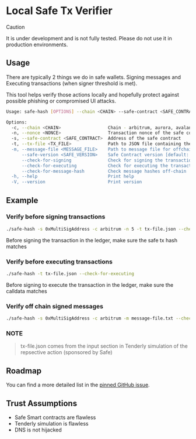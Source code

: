 # Local Safe Tx Verifier

> [!CAUTION]
> It is under development and is not fully tested. Please do not use it in production environments.

## Usage

There are typically 2 things we do in safe wallets. Signing messages and Executing transactions (when signer threshold is met).

This tool helps verify those actions locally and hopefully protect against possible phishing or compromised UI attacks. 

```bash
Usage: safe-hash [OPTIONS] --chain <CHAIN> --safe-contract <SAFE_CONTRACT>

Options:
  -c, --chain <CHAIN>                  Chain - arbitrum, aurora, avalanche, base, blast, bsc, celo, ethereum, gnosis, linea, mantle, optimism, polygon, scroll, sepolia, worldchain, xlayer, zksync, base-sepolia, gnosis-chiado, polygon-zkevm
  -n, --nonce <NONCE>                  Transaction nonce of the safe contract
  -s, --safe-contract <SAFE_CONTRACT>  Address of the safe contract
  -t, --tx-file <TX_FILE>              Path to JSON file containing the input from Tenderly's simulation summary
  -m, --message-file <MESSAGE_FILE>    Path to message file for offchain message hashes
      --safe-version <SAFE_VERSION>    Safe Contract version [default: 1.3.0]
      --check-for-signing              Check for signing the transaction
      --check-for-executing            Check for executing the transaction
      --check-for-message-hash         Check message hashes off-chain
  -h, --help                           Print help
  -V, --version                        Print version
```

## Example 

### Verify before signing transactions

```bash
./safe-hash -s 0xMultiSigAddress -c arbitrum -n 5 -t tx-file.json --check-for-signing
```
Before signing the transaction in the ledger, make sure the safe tx hash matches 

### Verify before executing transactions

```bash
./safe-hash -t tx-file.json --check-for-executing
```
Before signing to execute the transaction in the ledger, make sure the calldata matches 

### Verify off chain signed messages
```bash
./safe-hash -s 0xMultiSigAddress -c arbitrum -m message-file.txt --check-for-message-hash
```

### NOTE

> tx-file.json comes from the input section in Tenderly simulation of the repsective action (sponsored by Safe)

## Roadmap

You can find a more detailed list in the [pinned GitHub issue](https://github.com/cyfrin/safe-tx-verifier/issues/1).

## Trust Assumptions
* Safe Smart contracts are flawless
* Tenderly simulation is flawless
* DNS is not hijacked
